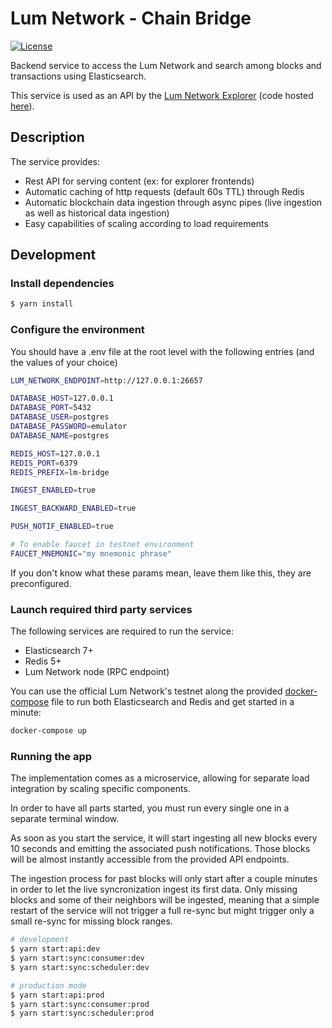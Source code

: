 # Lum Network - Chain Bridge

[![License](https://img.shields.io/badge/License-Apache%202.0-blue.svg)](https://opensource.org/licenses/Apache-2.0)

Backend service to access the Lum Network and search among blocks and transactions using Elasticsearch.

This service is used as an API by the [Lum Network Explorer](https://explorer.lum.network) (code hosted [here](https://github.com/lum-network/explorer)).

## Description

The service provides:

-   Rest API for serving content (ex: for explorer frontends)
-   Automatic caching of http requests (default 60s TTL) through Redis
-   Automatic blockchain data ingestion through async pipes (live ingestion as well as historical data ingestion)
-   Easy capabilities of scaling according to load requirements

## Development

### Install dependencies

```bash
$ yarn install
```

### Configure the environment

You should have a .env file at the root level with the following entries (and the values of your choice)

```bash
LUM_NETWORK_ENDPOINT=http://127.0.0.1:26657

DATABASE_HOST=127.0.0.1
DATABASE_PORT=5432
DATABASE_USER=postgres
DATABASE_PASSWORD=emulator
DATABASE_NAME=postgres

REDIS_HOST=127.0.0.1
REDIS_PORT=6379
REDIS_PREFIX=lm-bridge

INGEST_ENABLED=true

INGEST_BACKWARD_ENABLED=true

PUSH_NOTIF_ENABLED=true

# To enable faucet in testnet environment
FAUCET_MNEMONIC="my mnemonic phrase"
```

If you don't know what these params mean, leave them like this, they are preconfigured.

### Launch required third party services

The following services are required to run the service:
- Elasticsearch 7+
- Redis 5+
- Lum Network node (RPC endpoint)

You can use the official Lum Network's testnet along the provided [docker-compose](tools/docker-compose.yml) file to run both Elasticsearch and Redis and get started in a minute:

```bash
docker-compose up
```

### Running the app

The implementation comes as a microservice, allowing for separate load integration by scaling specific components.

In order to have all parts started, you must run every single one in a separate terminal window.

As soon as you start the service, it will start ingesting all new blocks every 10 seconds and emitting the associated push notifications. Those blocks will be almost instantly accessible from the provided API endpoints.

The ingestion process for past blocks will only start after a couple minutes in order to let the live syncronization ingest its first data. Only missing blocks and some of their neighbors will be ingested, meaning that a simple restart of the service will not trigger a full re-sync but might trigger only a small re-sync for missing block ranges.

```bash
# development
$ yarn start:api:dev
$ yarn start:sync:consumer:dev
$ yarn start:sync:scheduler:dev

# production mode
$ yarn start:api:prod
$ yarn start:sync:consumer:prod
$ yarn start:sync:scheduler:prod
```
